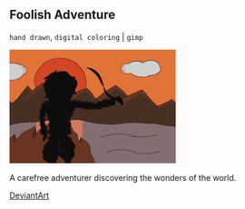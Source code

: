 ## Foolish Adventure

`hand drawn`, `digital coloring` | `gimp`

![Foolish Adventure drawing](/images/drawings/foolish_adventure.png "Foolish Adventure")

A carefree adventurer discovering the wonders of the world.

<a class="button" href="https://www.deviantart.com/darkdimensiongd/art/Foolish-Adventure-866862423">DeviantArt</a>
